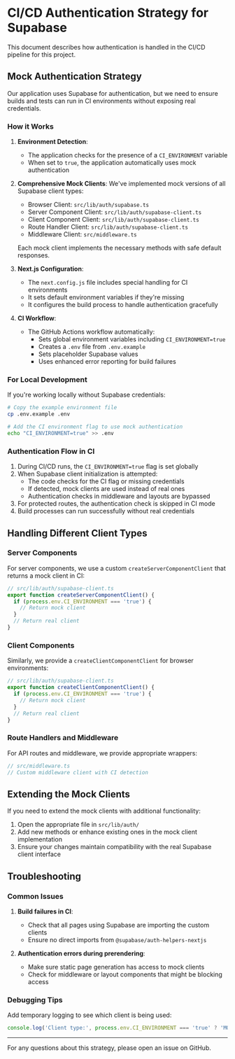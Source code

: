 # CI/CD Authentication Strategy for Supabase

This document describes how authentication is handled in the CI/CD pipeline for this project.

## Mock Authentication Strategy

Our application uses Supabase for authentication, but we need to ensure builds and tests can run in CI environments without exposing real credentials.

### How it Works

1. **Environment Detection**: 
   - The application checks for the presence of a `CI_ENVIRONMENT` variable
   - When set to `true`, the application automatically uses mock authentication

2. **Comprehensive Mock Clients**:
   We've implemented mock versions of all Supabase client types:
   
   - Browser Client: `src/lib/auth/supabase.ts`
   - Server Component Client: `src/lib/auth/supabase-client.ts`
   - Client Component Client: `src/lib/auth/supabase-client.ts`
   - Route Handler Client: `src/lib/auth/supabase-client.ts`
   - Middleware Client: `src/middleware.ts`
   
   Each mock client implements the necessary methods with safe default responses.

3. **Next.js Configuration**:
   - The `next.config.js` file includes special handling for CI environments
   - It sets default environment variables if they're missing
   - It configures the build process to handle authentication gracefully

4. **CI Workflow**:
   - The GitHub Actions workflow automatically:
     - Sets global environment variables including `CI_ENVIRONMENT=true`
     - Creates a `.env` file from `.env.example`
     - Sets placeholder Supabase values
     - Uses enhanced error reporting for build failures

### For Local Development

If you're working locally without Supabase credentials:

```bash
# Copy the example environment file
cp .env.example .env

# Add the CI environment flag to use mock authentication
echo "CI_ENVIRONMENT=true" >> .env
```

### Authentication Flow in CI

1. During CI/CD runs, the `CI_ENVIRONMENT=true` flag is set globally
2. When Supabase client initialization is attempted:
   - The code checks for the CI flag or missing credentials
   - If detected, mock clients are used instead of real ones
   - Authentication checks in middleware and layouts are bypassed
3. For protected routes, the authentication check is skipped in CI mode
4. Build processes can run successfully without real credentials

## Handling Different Client Types

### Server Components

For server components, we use a custom `createServerComponentClient` that returns a mock client in CI:

```typescript
// src/lib/auth/supabase-client.ts
export function createServerComponentClient() {
  if (process.env.CI_ENVIRONMENT === 'true') {
    // Return mock client
  }
  // Return real client
}
```

### Client Components

Similarly, we provide a `createClientComponentClient` for browser environments:

```typescript
// src/lib/auth/supabase-client.ts
export function createClientComponentClient() {
  if (process.env.CI_ENVIRONMENT === 'true') {
    // Return mock client
  }
  // Return real client
}
```

### Route Handlers and Middleware

For API routes and middleware, we provide appropriate wrappers:

```typescript
// src/middleware.ts
// Custom middleware client with CI detection
```

## Extending the Mock Clients

If you need to extend the mock clients with additional functionality:

1. Open the appropriate file in `src/lib/auth/`
2. Add new methods or enhance existing ones in the mock client implementation
3. Ensure your changes maintain compatibility with the real Supabase client interface

## Troubleshooting

### Common Issues

1. **Build failures in CI**:
   - Check that all pages using Supabase are importing the custom clients
   - Ensure no direct imports from `@supabase/auth-helpers-nextjs`

2. **Authentication errors during prerendering**:
   - Make sure static page generation has access to mock clients
   - Check for middleware or layout components that might be blocking access

### Debugging Tips

Add temporary logging to see which client is being used:

```typescript
console.log('Client type:', process.env.CI_ENVIRONMENT === 'true' ? 'MOCK' : 'REAL');
```

---

For any questions about this strategy, please open an issue on GitHub. 